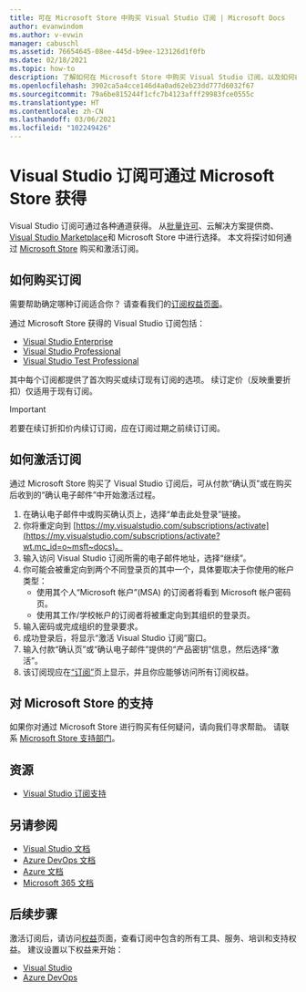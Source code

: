 ```yaml
---
title: 可在 Microsoft Store 中购买 Visual Studio 订阅 | Microsoft Docs
author: evanwindom
ms.author: v-evwin
manager: cabuschl
ms.assetid: 76654645-08ee-445d-b9ee-123126d1f0fb
ms.date: 02/18/2021
ms.topic: how-to
description: 了解如何在 Microsoft Store 中购买 Visual Studio 订阅，以及如何在 Visual Studio 订阅门户中激活该订阅。
ms.openlocfilehash: 3902ca5a4cce146d4a0ad62eb23dd777d6032f67
ms.sourcegitcommit: 79a6be815244f1cfc7b4123afff29983fce0555c
ms.translationtype: HT
ms.contentlocale: zh-CN
ms.lasthandoff: 03/06/2021
ms.locfileid: "102249426"
---
```

# <a name="visual-studio-subscriptions-are-available-through-the-microsoft-store"></a>Visual Studio 订阅可通过 Microsoft Store 获得
Visual Studio 订阅可通过各种通道获得。 从[批量许可](https://www.microsoft.com/licensing/default)、云解决方案提供商、[Visual Studio Marketplace](https://marketplace.visualstudio.com/subscriptions)和 Microsoft Store 中进行选择。  本文将探讨如何通过 [Microsoft Store](https://www.microsoft.com/store/collections/visualstudio) 购买和激活订阅。  

## <a name="how-to-buy-subscriptions"></a>如何购买订阅
需要帮助确定哪种订阅适合你？  请查看我们的[订阅权益页面](https://visualstudio.microsoft.com/vs/benefits/)。  

通过 Microsoft Store 获得的 Visual Studio 订阅包括：
- [Visual Studio Enterprise](https://www.microsoft.com/p/visual-studio-enterprise-subscription/dg7gmgf0dst4?activetab=pivot%3aoverviewtab)
- [Visual Studio Professional](https://www.microsoft.com/p/visual-studio-professional-subscription/dg7gmgf0dst3?activetab=pivot%3aoverviewtab)
- [Visual Studio Test Professional](https://www.microsoft.com/p/visual-studio-test-professional-subscription/dg7gmgf0dst6?activetab=pivot%3aoverviewtab)

其中每个订阅都提供了首次购买或续订现有订阅的选项。  续订定价（反映重要折扣）仅适用于现有订阅。 

> [!IMPORTANT]
> 若要在续订折扣价内续订订阅，应在订阅过期之前续订订阅。  

## <a name="how-to-activate-subscriptions"></a>如何激活订阅
通过 Microsoft Store 购买了 Visual Studio 订阅后，可从付款“确认页”或在购买后收到的“确认电子邮件”中开始激活过程。

1. 在确认电子邮件中或购买确认页上，选择“单击此处登录”链接。
2. 你将重定向到 [https://my.visualstudio.com/subscriptions/activate](https://my.visualstudio.com/subscriptions/activate?wt.mc_id=o~msft~docs)。
3. 输入访问 Visual Studio 订阅所需的电子邮件地址，选择“继续”。
4. 你可能会被重定向到两个不同登录页的其中一个，具体要取决于你使用的帐户类型：
    - 使用其个人“Microsoft 帐户”(MSA) 的订阅者将看到 Microsoft 帐户密码页。
    - 使用其工作/学校帐户的订阅者将被重定向到其组织的登录页。
5. 输入密码或完成组织的登录要求。
6. 成功登录后，将显示“激活 Visual Studio 订阅”窗口。
7. 输入付款“确认页”或“确认电子邮件”提供的“产品密钥”信息，然后选择“激活”。
8. 该订阅现应在[“订阅”](https://my.visualstudio.com/subscriptions?wt.mc_id=o~msft~docs)页上显示，并且你应能够访问所有订阅权益。

## <a name="support-for-microsoft-store"></a>对 Microsoft Store 的支持
如果你对通过 Microsoft Store 进行购买有任何疑问，请向我们寻求帮助。  请联系 [Microsoft Store 支持部门](https://support.microsoft.com/help/28808/microsoft-store-contact-support?ocid=MSCOMStoreFooter-ContactUs)。

## <a name="resources"></a>资源 
- [Visual Studio 订阅支持](https://my.visualstudio.com/gethelp)

## <a name="see-also"></a>另请参阅
- [Visual Studio 文档](/visualstudio/)
- [Azure DevOps 文档](/azure/devops/)
- [Azure 文档](/azure/)
- [Microsoft 365 文档](/microsoft-365/)

## <a name="next-steps"></a>后续步骤
激活订阅后，请访问[权益](https://my.visualstudio.com/benefits?wt.mc_id=o~msft~docs)页面，查看订阅中包含的所有工具、服务、培训和支持权益。  建议设置以下权益来开始：
- [Visual Studio](vs-ide-benefit.md)
- [Azure DevOps](vs-azure-devops.md)